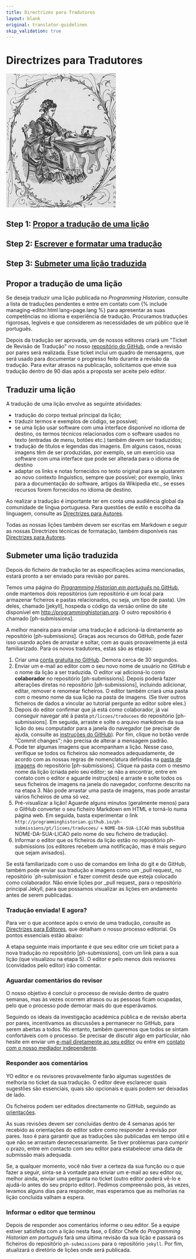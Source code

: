 ```yaml
---
title: Directrizes para Tradutores
layout: blank
original: translator-guidelines
skip_validation: true
---
```


# Directrizes para Tradutores
<img src="/images/author-sm.png" class="garnish rounded float-left" alt="{{ site.data.snippets.write-a-lesson-image-alt[page.lang] }}"/>
<h2 class="noclear">Step 1: <a href="#propor-a-tradução-de-uma-lição">Propor a tradução de uma lição</a></h2>
<h2 class="noclear">Step 2: <a href="#traduzir-uma-lição">Escrever e formatar uma tradução</a></h2>
<h2 class="noclear">Step 3: <a href="#submeter-uma-lição-traduzida">Submeter uma lição traduzida</a></h2>

## Propor a tradução de uma lição
Se deseja traduzir uma lição publicada no _Programming Historian_, consulte a lista de traduções pendentes e entre em contato com {% include managing-editor.html lang=page.lang %} para apresentar as suas competências no idioma e experiência de tradução. Procuramos traduções rigorosas, legíveis e que considerem as necessidades de um público que lê português.

Depois da tradução ser aprovada, um de nossos editores criará um "Ticket de Revisão de Tradução" no nosso [repositório do GitHub](https://github.com/programminghistorian/ph-submissions), onde a revisão por pares será realizada. Esse ticket inclui um quadro de mensagens, que será usado para documentar o progresso feito durante a revisão da tradução. Para evitar atrasos na publicação, solicitamos que envie sua tradução dentro de 90 dias após a proposta ser aceite pelo editor.

## Traduzir uma lição
A tradução de uma lição envolve as seguinte atividades:
- tradução do corpo textual principal da lição;
- traduzir termos e exemplos de código, se possível;
- se uma lição usar software com uma interface disponível no idioma de destino, os termos técnicos relacionados com o software usados ​​no texto (entradas de menu, botões etc.) também devem ser traduzidos;
- tradução de títulos e legendas das imagens. Em alguns casos, novas imagens têm de ser  produzidas, por exemplo, se um exercício usa software com uma interface que pode ser alterada para o idioma de destino
- adaptar os links e notas fornecidos no texto original para se ajustarem ao novo contexto linguístico, sempre que possível; por exemplo, links para a  documentação do software, artigos  da Wikipedia etc., se esses recursos forem fornecidos no idioma de destino.

Ao realizar a tradução é importante ter em conta uma audiência global da comunidade de língua portuguesa. Para questões de estilo e escolha da linguagem, consulte as [Directrizes para Autores](/pt/directrizes-autor).

Todas as nossas lições também devem ser escritas em Markdown e seguir as nossas Directrizes técnicas de formatação, também disponíveis nas [Directrizes para Autores](/pt/directrizes-autor).


## Submeter uma lição traduzida
Depois do ficheiro de tradução ter as especificações acima mencionadas, estará pronto a ser enviado para revisão por pares.

Temos uma página do [_Programming Historian em português_ no GitHub](https://github.com/programminghistorian), onde mantemos dois repositórios (um repositório é um local para armazenar ficheiros e pastas relacionados, ou seja, um tipo de pasta). Um deles, chamado [jekyll], hospeda o código da versão online do site disponível em http://programminghistorian.org. O outro repositório é chamado [ph-submissions].

A melhor maneira para enviar uma tradução é adicioná-la diretamente ao repositório [ph-submissions]. Graças aos recursos do GitHub, pode fazer isso usando ações de arrastar e soltar, com as quais provavelmente já está familiarizado. Para os novos tradutores, estas são as etapas:

1. Criar uma [conta gratuita no GitHub](https://github.com/join). Demora cerca de 30 segundos.
2. Enviar um e-mail ao editor com o seu novo nome de usuário no GitHub e o nome da lição a ser traduzida. O editor vai adicioná-lo como **colaborador** no repositório [ph-submissions]. Depois poderá fazer alterações diretas no repositório [ph-submissions], incluindo adicionar, editar, remover e renomear ficheiros. O editor também criará uma pasta com o mesmo nome da sua lição na pasta de imagens. (Se tiver outros ficheiros de dados a vincular ao tutorial pergunte ao editor sobre eles.)
3. Depois do editor confirmar que já está como colaborador, já vai conseguir navegar até à pasta `pt/licoes/traducoes` do repositório [ph-submissions]. Em seguida, arraste e solte o arquivo markdown da sua lição do seu computador para a janela do navegador (se precisar de ajuda, consulte as [instruções do GitHub](https://help.github.com/articles/adding-a-file-to-a-repository/)). Por fim, clique no botão verde "Commit changes"; não precisa de alterar a mensagem padrão.
4. Pode ter algumas imagens que acompanham a lição. Nesse caso, verifique se todos os ficheiros são nomeados adequadamente, de acordo com as nossas regras de nomenclatura definidas na [pasta de imagens](https://github.com/programminghistorian/ph-submissions/tree/gh-pages/images) do repositório [ph-submissions]. Clique na pasta com o mesmo nome da lição (criada pelo seu editor; se não a encontrar, entre em contato com o editor e aguarde instruções) e arraste e solte todos os seus ficheiros de imagens na janela do navegador, conforme descrito na na etapa 3. Não pode arrastar uma pasta de imagens, mas pode arrastar vários ficheiros de uma só vez.
5. Pré-visualizar a lição! Aguarde alguns minutos (geralmente menos) para o GitHub converter o seu ficheiro Markdown em HTML e torná-lo numa página web. Em seguida, basta experimentar o link `http://programminghistorian.github.io/ph-submissions/pt/licoes/traducoes/` + `NOME-DA-SUA-LICAO` mas substitua NOME-DA-SUA-LICAO pelo nome do seu ficheiro de tradução).
6. Informar o editor que os ficheiros da lição estão no repositório ph-submissions (os editores recebem uma notificação, mas é mais seguro que sejam avisados).

<div class="alert alert-info">
  Se está familiarizado com o uso de comandos em linha do git e do GitHub, também pode enviar sua tradução e imagens como um _pull request_ no repositório `ph-submission` e fazer commit desde que esteja colocado como colaborador. Não envie lições por _pull request_ para o repositório principal Jekyll, para que possamos visualizar as lições em andamento antes de serem publicadas.
</div>

### Tradução enviada! E agora?
Para ver o que acontece após o envio de uma tradução, consulte as [Directrizes para Editores](/pt/directrizes-editor), que detalham o nosso processo editorial. Os pontos essenciais  estão abaixo:

A etapa seguinte mais importante é que seu editor crie um ticket para a nova tradução no repositório [ph-submissions], com um link para a sua lição (que visualizou na etapa 5). O editor e pelo menos dois revisores (convidados pelo editor) irão comentar.

### Aguardar comentários do revisor
O nosso objetivo é concluir o processo de revisão dentro de quatro semanas, mas às vezes ocorrem atrasos ou as pessoas ficam ocupadas, pelo que o processo pode demorar mais do que esperávamos.

Seguindo os ideais da investigação académica pública e de revisão aberta por pares, incentivamos as discussões a permanecer no GitHub, para serem abertas a todos. No entanto, também queremos que todos se sintam confortáveis com o processo. Se precisar de discutir algo em particular, não hesite em enviar um [e-mail diretamente ao seu editor](/pt/equipe#programming-historian-em-português) ou entre em [contato com o nosso mediador independente](/pt/equipe#programming-historian-em-português).

### Responder aos comentários
YO editor e os revisores provavelmente farão algumas sugestões de melhoria no ticket da sua tradução. O editor deve esclarecer quais sugestões são essenciais, quais são opcionais e quais podem ser deixadas de lado.

Os ficheiros podem ser editados directamente no GitHub, seguindo as [orientações](https://help.github.com/articles/editing-files-in-your-repository/).

As suas revisões devem ser concluídas dentro de 4 semanas após ter recebido as  orientações do editor sobre como responder à revisão por pares. Isso é para garantir que as traduções são publicadas em tempo útil e que não se arrastam desnecessariamente. Se tiver problemas para cumprir o prazo, entre em contacto com seu editor para estabelecer uma data de submissão mais adequada.

Se, a qualquer momento, você não tiver a certeza da sua função ou o que fazer a seguir, sinta-se à vontade para enviar um e-mail ao seu editor ou, melhor ainda, enviar uma pergunta no ticket (outro editor poderá vê-lo e ajudá-lo antes do seu próprio editor). Pedimos compreensão pois, às vezes, levamos alguns dias para responder, mas esperamos que as melhorias na lição concluída valham a espera.

### Informar o editor que terminou
Depois de responder aos comentários informe o seu editor. Se a equipe estiver satisfeita com a lição nesta fase, o Editor Chefe do _Programming Historian em português_ fará uma última revisão da sua lição e passará os ficheiros do repositório `ph-submissions` para o repositório `jekyll`. Por fim, atualizará o diretório de lições onde será publicada.
